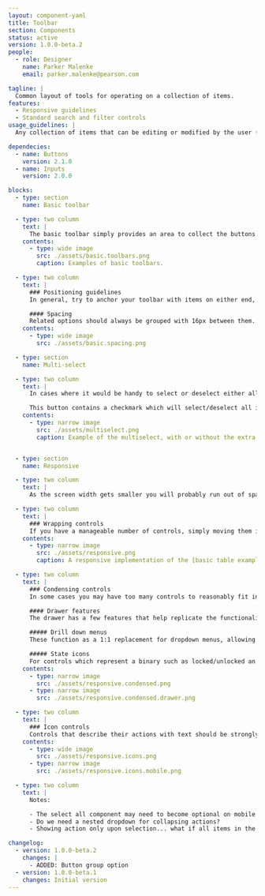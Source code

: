 ```yaml
---
layout: component-yaml
title: Toolbar
section: Components
status: active
version: 1.0.0-beta.2
people:
  - role: Designer
    name: Parker Malenke
    email: parker.malenke@pearson.com

tagline: |
  Common layout of tools for operating on a collection of items.
features:
  - Responsive guidelines
  - Standard search and filter controls
usage_guidelines: |
  Any collection of items that can be editing or modified by the user (e.g. table, list, grid view, etc.) should consider using this component.

dependecies:
  - name: Buttons
    version: 2.1.0
  - name: Inputs
    version: 2.0.0

blocks:
  - type: section
    name: Basic toolbar

  - type: two column
    text: |
      The basic toolbar simply provides an area to collect the buttons and inputs that modify your collection of items. For example, you may offer the ability to delete selected items, or filter the collection.
    contents:
      - type: wide image
        src: ./assets/basic.toolbars.png
        caption: Examples of basic toolbars.

  - type: two column
    text: |
      ### Positioning guidelines
      In general, try to anchor your toolbar with items on either end, or center every item.

      #### Spacing
      Related options should always be grouped with 16px between them. Logical groups of controls may be separated further by either a static 28px or a dynamic space which flexes with the size of the container.
    contents:
      - type: wide image
        src: ./assets/basic.spacing.png

  - type: section
    name: Multi-select

  - type: two column
    text: |
      In cases where it would be handy to select or deselect either all items or some large subset at once you can include the multiselect button.

      This button contains a checkmark which will select/deselect all items in the collection. It may be paired with a dropdown that offers subsets for selection, such as only the TAs from a list of students.
    contents:
      - type: narrow image
        src: ./assets/multiselect.png
        caption: Example of the multiselect, with or without the extra dropdown options.


  - type: section
    name: Responsive

  - type: two column
    text: |
      As the screen width gets smaller you will probably run out of space to include all tools on a single row. There are a couple ways to adapt the design to account for this.

  - type: two column
    text: |
      ### Wrapping controls
      If you have a manageable number of controls, simply moving them into two or more lines is a straightforward solution. In this case buttons and controls should always be fully justified and consume 100% of the available space. Try to avoid placing more than two items per row at the smallest breakpoints, and try to avoid using more than three rows total.
    contents:
      - type: narrow image
        src: ./assets/responsive.png
        caption: A responsive implementation of the [basic table examples](#basic-toolbar) from above.

  - type: two column
    text: |
      ### Condensing controls
      In some cases you may have too many controls to reasonably fit in a multi-row layout. In this case you may combine less important controls under a "More" button which will open a drawer containing the remaining options.

      #### Drawer features
      The drawer has a few features that help replicate the functionality of more advanced controls. These include:

      ##### Drill down menus
      These function as a 1:1 replacement for dropdown menus, allowing the user to tap into an item and choose from a list of options.

      ##### State icons
      For controls which represent a binary such as locked/unlocked an icon may be included to indicate the current state.
    contents:
      - type: narrow image
        src: ./assets/responsive.condensed.png
      - type: narrow image
        src: ./assets/responsive.condensed.drawer.png

  - type: two column
    text: |
      ### Icon controls
      Controls that describe their actions with text should be strongly preferred, however there are cases where you may need to use icons due to space constraints. Prefer to use icons only for well recognized actions, like delete, favorite/like, etc.
    contents:
      - type: wide image
        src: ./assets/responsive.icons.png
      - type: narrow image
        src: ./assets/responsive.icons.mobile.png

  - type: two column
    text: |
      Notes:

      - The select all component may need to become optional on mobile for space reasons, this matches the typical iOS convention at least
      - Do we need a nested dropdown for collapsing actions?
      - Showing action only upon selection... what if all items in the toolbar are actions? Give a message prompting to select? <-- testing candidate

changelog:
  - version: 1.0.0-beta.2
    changes: |
      - ADDED: Button group option
  - version: 1.0.0-beta.1
    changes: Initial version
---
```

